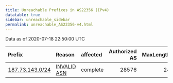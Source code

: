 ```yaml
---
title: Unreachable Prefixes in AS22356 (IPv4)
datatable: true
sidebar: unreachable_sidebar
permalink: unreachable_AS22356-v4.html
---
```


Data as of 2020-07-18 22:50:00 UTC


<div class="datatable-begin"></div>

| Prefix                                                   | Reason                                                                                                 | affected   |   Authorized AS |   MaxLength | Anchor                                         |   unreachable /24s |
|:---------------------------------------------------------|:-------------------------------------------------------------------------------------------------------|:-----------|----------------:|------------:|:-----------------------------------------------|-------------------:|
| [187.73.143.0/24](https://stat.ripe.net/187.73.143.0/24) | [INVALID ASN](https://rpki-validator.ripe.net/announcement-preview?asn=AS22356&prefix=187.73.143.0/24) | complete   |           28576 |          24 | [LACNIC](unreachable_LACNIC_RPKI_Root-v4.html) |                  1 |

<div class="datatable-end"></div>